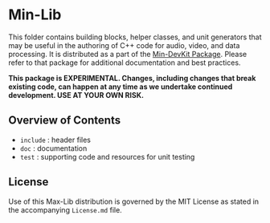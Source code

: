 # Min-Lib

This folder contains building blocks, helper classes, and unit generators that may be useful in the authoring of C++ code for audio, video, and data processing. It is distributed as a part of the [Min-DevKit Package](https://github.com/Cycling74/min-devkit). Please refer to that package for additional documentation and best practices.

**This package is EXPERIMENTAL. Changes, including changes that break existing code, can happen at any time as we undertake continued development. USE AT YOUR OWN RISK.**

## Overview of Contents

* `include` : header files
* `doc` : documentation
* `test` : supporting code and resources for unit testing

## License

Use of this Max-Lib distribution is governed by the MIT License as stated in the accompanying `License.md` file.

